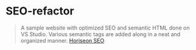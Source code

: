 # SEO-refactor
> A sample website with optimized SEO and semantic HTML done on VS Studio. Various semantic tags are added along in a neat and organized manner.
[Horiseon SEO](https://mnijjar24.github.io/SEO-refactor/) 



